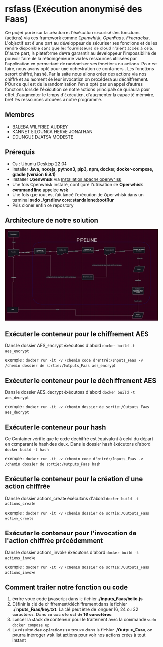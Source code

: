 # rsfass (Exécution anonymisé des Faas)

Ce projet porte sur la création et l'éxécution sécurisé des fonctions (actions) via des framework comme *Openwhisk, OpenFaas, Firecracker*. L'objectif est d'une part au développeur de sécuriser ses fonctions et de les rendre disponible sans que les fournisseurs de cloud n'aient accès à cela. D'autre part, la plateforme devra garaantir au developpeur l'impossibilité de pouvoir faire de la rétroingénieurie via les ressources utilisées par l'application en permettant de randomiser ses fonctions  ou actions. Pour ce faire, nous avons opté pour une ochestration de containers . Les fonctions seront chiffré, hashé. Par la suite nous allons créer des actions via nos chiffré et au moment de leur invocation on procédera au déchiffrement. POur ce qui est de la randomisation l'on a opté par un appel d'autres fonctions lors de l'éxécution de notre actions principale ce qui aura pour effet d'augmenter le temps d'éxécution, d'augmenter la capacité mémoire, bref les ressources allouées à notre programme. 

## Membres
- BALEBA WILFRIED AUDREY
- KANNET BILOUNGA HERVE JONATHAN
- DOUNGUE DJATSA MODESTE

## Prérequis
- Os : Ubuntu Desktop 22.04
- Installer **Java, nodejs, python3, pip3, npm, docker, docker-compose, gradle (version 6.9.1)**
- Installer **Openwhisk** via [Installation apache openwhisk](https://github.com/apache/openwhisk)
- Une fois Openwhisk installé, configuré l'utilisation de **Openwhisk command line** appelée **wsk**
- Une fois que tout est fait lancé l'exécution de Openwhisk dans un terminal **sudo ./gradlew core:standalone:bootRun**
- Puis cloner enfin ce repository 

## Architecture de notre solution
![Architecture](./media/architecture.JPG)


## Exécuter le conteneur pour le chiffrement AES

Dans le dossier AES_encrypt éxécutons d'abord ```docker build -t aes_encrypt```

exemple : ```docker run -it -v /chemin code d'entré:/Inputs_Faas -v /chemin dossier de sortie:/Outputs_Faas aes_encrypt``` 

## Exécuter le conteneur pour le déchiffrement AES

Dans le dossier AES_decrypt éxécutons d'abord ```docker build -t aes_decrypt```

exemple : ```docker run -it -v /chemin dossier de sortie:/Outputs_Faas aes_decrypt``` 

## Exécuter le conteneur pour hash 

Ce Container vérifie que le code déchiffré est équivalent à celui du départ en comparant le hash des deux.
Dans le dossier hash éxécutons d'abord ```docker build -t hash```

exemple : ```docker run -it -v /chemin code d'entré:/Inputs_Faas -v /chemin dossier de sortie:/Outputs_Faas hash``` 

## Exécuter le conteneur pour la création d'une action chiffrée

Dans le dossier actions_create éxécutons d'abord ```docker build -t actions_create```

exemple : ```docker run -it -v /chemin dossier de sortie:/Outputs_Faas action_create``` 

## Exécuter le conteneur pour l'invocation  de l'action chiffrée précédemment 

Dans le dossier actions_invoke éxécutons d'abord ```docker build -t actions_invoke```

exemple : ```docker run -it -v /chemin dossier de sortie:/Outputs_Faas actions_invoke```

## Comment traiter notre fonction ou code
1. écrire votre code javascript dans le fichier **./Inputs_Faas/hello.js**
2. Définir la clé de chiffrement/déchiffrement dans le fichier **./Inputs_Faas/key.txt**. La clé peut être de longuer 16, 24 ou 32 caractères. Dans ce cas elle est de **16 caractères**
3. Lancer la stack de conteneur pour le traitement avec la commande ```sudo docker compose up```
4. Le résultat des opérations se trouve dans le fichier **./Outpus_Faas**, on pourra inérroger wsk list actions pour voir nos actions crées à tout instant